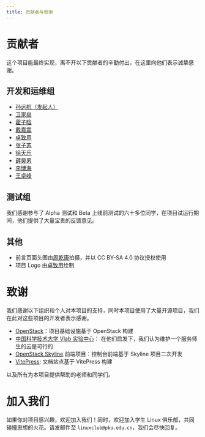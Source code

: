 ```yaml
---
title: 贡献者与致谢
---
```


# 贡献者

这个项目能最终实现，离不开以下贡献者的辛勤付出，在这里向他们表示诚挚感谢。

## 开发和运维组

- [孙远航（发起人）](https://github.com/leavelet)
- [卫家燊](https://github.com/wjsoj)
- [霍子晗](https://github.com/holgerhuo)
- [戴嘉震](https://github.com/djdjz7)
- [卓致用](https://github.com/zhuozhiyongde)
- [张子苏](https://github.com/thezzisu)
- [徐天乐](https://github.com/xtlsoft)
- [薛昊男](https://github.com/xuehaonan27)
- [李博海](https://github.com/000lbh)
- [王卓峰](https://github.com/wzf03)

## 测试组

我们感谢参与了 Alpha 测试和 Beta 上线前测试的六十多位同学，在项目试运行期间，他们提供了大量宝贵的反馈意见。

## 其他

- 前言页面头图由[周乾康](https://github.com/wszqkzqk)拍摄，并以 CC BY-SA 4.0 协议授权使用
- 项目 Logo 由[卓致用](https://github.com/zhuozhiyongde)绘制

# 致谢

我们感谢以下组织和个人对本项目的支持，同时本项目使用了大量开源项目，我们在此对这些项目的开发者表示感谢。

- [OpenStack](https://www.openstack.org/)：项目基础设施基于 OpenStack 构建
- [中国科学技术大学 Vlab 实验中心](https://vlab.ustc.edu.cn)： 在他们启发下，我们认为维护一个服务师生的云是可行的
- [OpenStack Skyline](https://github.com/lcpu-club/skyline-console) 前端项目：控制台前端基于 Skyline 项目二次开发
- [VitePress](https://vitepress.dev/): 文档站点基于 VitePress 构建

以及所有为本项目提供帮助的老师和同学们。

# 加入我们

如果你对项目感兴趣，欢迎加入我们！同时，欢迎加入学生 Linux 俱乐部，共同碰撞思想的火花。请发邮件至 `linuxclub@pku.edu.cn`，我们会尽快回复。